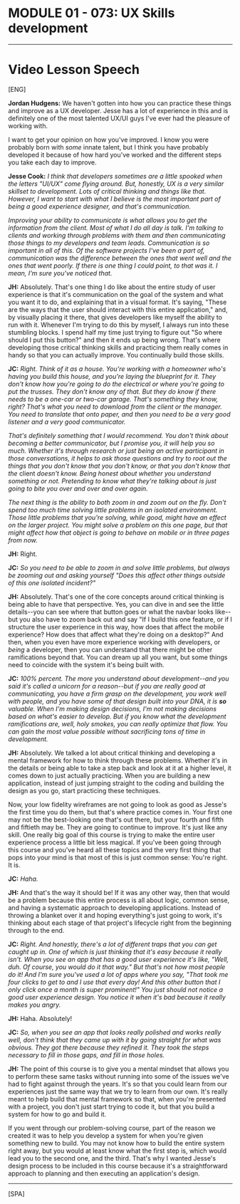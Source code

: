 # MODULE 01 - 073: UX Skills development

***

# Video Lesson Speech

[ENG]  

**Jordan Hudgens:** We haven't 
gotten into how you can practice these things and improve as a UX 
developer. Jesse has a lot of experience in this and is definitely one 
of the most talented UX/UI guys I've ever had the pleasure of working 
with.

I want to get your opinion on how you've improved. I know you were probably born with *some* innate talent, but I think you have probably developed it because of 
how hard you've worked and the different steps you take each day to 
improve.

**Jesse Cook:** *I think that developers sometimes 
are a little spooked when the letters "UI/UX" come flying around. But, 
honestly, UX is a very similar skillset to development. Lots of critical
 thinking and things like that. However, I want to start with what I 
believe is the most important part of being a good experience designer, 
and that's communication.*

*Improving your ability to communicate is what allows you to get 
the information from the client. Most of what I do all day is talk. I'm 
talking to clients and working through problems with them and then 
communicating those things to my developers and team leads. 
Communication is so important in all of this. Of the software projects 
I've been a part of, communication was the difference between the ones 
that went well and the ones that went poorly. If there is one thing I 
could point, to that was it. I mean, I'm sure you've noticed that.*

**JH:** Absolutely. That's one thing I do like about the
 entire study of user experience is that it's communication on the goal 
of the system and what you want it to do, and explaining that in a 
visual format. It's saying, "These are the ways that the user should 
interact with this entire application," and, by visually placing it 
there, that gives developers like myself the ability to run with it. 
Whenever I'm trying to do this by myself, I always run into these 
stumbling blocks. I spend half my time just trying to figure out "So 
where should I put this button?" and then it ends up being wrong. That's
 where developing those critical thinking skills and practicing them 
really comes in handy so that you can actually improve. You continually 
build those skills.

**JC:** *Right. Think of it as a house. You're 
working with a homeowner who's having you build this house, and you're 
laying the blueprint for it. They don't know how you're going to do the 
electrical or where you're going to put the trusses. They don't know any
 of that. But they do know if there needs to be a one-car or two-car 
garage. That's something they know, right? That's what you need to 
download from the client or the manager. You need to translate that onto
 paper, and then you need to be a very good listener and a very good 
communicator.*

*That's definitely something that I would recommend. You don't 
think about becoming a better communicator, but I promise you, it will 
help you so much. Whether it's through research or just being an active 
participant in those conversations, it helps to ask those questions and 
try to root out the things that you don't know that you don't know, or 
that you don't know that the* client *doesn't know. Being honest 
about whether you understand something or not. Pretending to know what 
they're talking about is just going to bite you over and over and over 
again.*

*The next thing is the ability to both zoom in and zoom out on the
 fly. Don't spend too much time solving little problems in an isolated 
environment. Those little problems that you're solving, while good, 
might have an effect on the larger project. You might solve a problem on
 this one page, but that might affect how that object is going to behave
 on mobile or in three pages from now.*

**JH:** Right.

**JC:** *So you need to be able to zoom in and solve 
little problems, but always be zooming out and asking yourself "Does 
this affect other things outside of this one isolated incident?"*

**JH:** Absolutely. That's one of the core concepts 
around critical thinking is being able to have that perspective. Yes, 
you can dive in and see the little details--you can see where that 
button goes or what the navbar looks like--but you also have to zoom 
back out and say "If I build this one feature, or if I structure the 
user experience in this way, how does that affect the mobile experience?
 How does that affect what they're doing on a desktop?" And then, when 
you even have more experience working with developers, or *being* a developer, then you can understand that there might be other 
ramifications beyond that. You can dream up all you want, but some 
things need to coincide with the system it's being built with.

**JC:** *100% percent. The more you understand about 
development--and you said it's called a unicorn for a reason--but if you
 are really good at communicating, you have a firm grasp on the 
development, you work well with people, and you have some of that design
 built into your DNA, it is* ***so*** *valuable.
 When I'm making design decisions, I'm not making decisions based on 
what's easier to develop. But if you know what the development 
ramifications are, well, holy smokes, you can really optimize that flow.
 You can gain the most value possible without sacrificing tons of time 
in development.*

**JH:** Absolutely. We talked a lot about critical 
thinking and developing a mental framework for how to think through 
these problems. Whether it's in the details or being able to take a step
 back and look at it at a higher level, it comes down to just actually 
practicing. When you are building a new application, instead of just 
jumping straight to the coding and building the design as you go, start 
practicing these techniques.

Now, your low fidelity wireframes are not going to look as good as 
Jesse's the first time you do them, but that's where practice comes in. 
Your first one may not be the best-looking one that's out there, but 
your fourth and fifth and fiftieth may be. They are going to continue to
 improve. It's just like any skill. One really big goal of this course 
is trying to make the entire user experience process a little bit less 
magical. If you've been going through this course and you've heard all 
these topics and the very first thing that pops into your mind is that 
most of this is just common sense: You're right. It is.

**JC:** *Haha.*

**JH:** And that's the way it should be! If it was any 
other way, then that would be a problem because this entire process is 
all about logic, common sense, and having a systematic approach to 
developing applications. Instead of throwing a blanket over it and 
hoping everything's just going to work, it's thinking about each stage 
of that project's lifecycle right from the beginning through to the end.

**JC:** *Right. And honestly, there's a lot of 
different traps that you can get caught up in. One of which is just 
thinking that it's easy because it really isn't. When you see an app 
that has a good user experience it's like, "Well, duh. Of course, you 
would do it that way." But that's not how most people do it! And I'm 
sure you've used a lot of apps where you say, "That took me four clicks 
to get to and I use that every day! And this other button that I only 
click once a month is super prominent!" You just should not notice a 
good user experience design. You notice it when it's bad because it 
really makes you angry.*

**JH:** Haha. Absolutely!

**JC:** *So, when you see an app that looks really 
polished and works really well, don't think that they came up with it by
 going straight for what was obvious. They got there because they 
refined it. They took the steps necessary to fill in those gaps, and 
fill in those holes.*

**JH:** The point of this course is to give you a mental
 mindset that allows you to perform these same tasks without running 
into some of the issues we've had to fight against through the years. 
It's so that you could learn from our experiences just the same way that
 we try to learn from our own. It's really meant to help build that 
mental framework so that, when you're presented with a project, you 
don't just start trying to code it, but that you build a system for how 
to go and build it.

If you went through our problem-solving course, part of the reason we
 created it was to help you develop a system for when you're given 
something new to build. You may not know how to build the entire system 
right away, but you would at least know what the first step is, which 
would lead you to the second one, and the third. That's why I wanted 
Jesse's design process to be included in this course because it's a 
straightforward approach to planning and then executing an application's
 design.

***

[SPA]  
